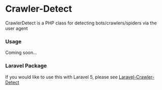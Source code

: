 # Crawler-Detect
CrawlerDetect is a PHP class for detecting bots/crawlers/spiders via the user agent

### Usage
Coming soon...

### Laravel Package
If you would like to use this with Laravel 5, please see [Laravel-Crawler-Detect](https://github.com/JayBizzle/Laravel-Crawler-Detect)
